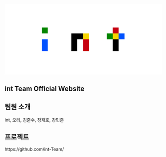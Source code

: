 <img src="img/int2.png">

<h2>int Team Official Website</h2>

<h2> 팀원 소개 </h2>
int, 오리, 김준수, 장재호, 강민준

<h2> 프로젝트 </h2>
https://github.com/int-Team/
